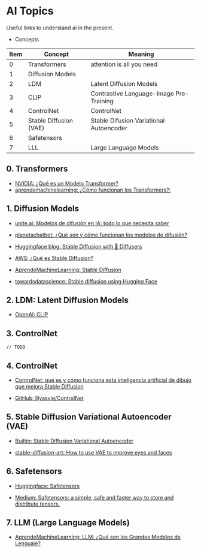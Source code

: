 # AI Topics

Useful links to understand ai in the present.

- Concepts

| Item | Concept | Meaning |
| --- | --- | --- |
| 0 | Transformers | attention is all you need |
| 1 | Diffusion Models | |
| 2 | LDM | Latent Diffusion Models |
| 3 | CLIP | Contrastive Language-Image Pre-Training |
| 4 | ControlNet | ControlNet |
| 5 | Stable Diffusion (VAE) | Stable Difusion Variational Autoencoder |
| 6 | Safetensors | |
| 7 | LLL | Large Language Models |

## 0. Transformers

- [NVIDIA: ¿Qué es un Modelo Transformer?](https://la.blogs.nvidia.com/2022/04/19/que-es-un-modelo-transformer/)
- [aprendemachinelearning: ¿Cómo funcionan los Transformers?: ](https://www.aprendemachinelearning.com/como-funcionan-los-transformers-espanol-nlp-gpt-bert/)

## 1. Diffusion Models

- [unite.ai: Modelos de difusión en IA: todo lo que necesita saber](https://www.unite.ai/es/modelos-de-difusi%C3%B3n-en-ai-todo-lo-que-necesitas-saber/)

- [planetachatbot: ¿Qué son y cómo funcionan los modelos de difusión?](https://planetachatbot.com/que-son-y-como-funcionan-modelos-de-difusion/)

- [Huggingface blog: Stable Diffusion with 🧨 Diffusers ](https://huggingface.co/blog/stable_diffusion)

- [AWS: ¿Qué es Stable Diffusion?](https://aws.amazon.com/es/what-is/stable-diffusion/)

- [AprendeMachineLearning: Stable Diffusion](https://www.aprendemachinelearning.com/crea-imagenes-stable-diffusion-con-inteligencia-artificial-en-tu-ordenador/#more-7681)

- [towardsdatascience: Stable diffusion using Hugging Face](https://towardsdatascience.com/stable-diffusion-using-hugging-face-501d8dbdd8)

## 2. LDM: Latent Diffusion Models

- [OpenAI: CLIP](https://openai.com/research/clip)

## 3. ControlNet

```
// TODO
```

## 4. ControlNet

- [ControlNet: qué es y cómo funciona esta inteligencia artificial de dibujo que mejora Stable Diffusion](https://www.xataka.com/basics/controlnet-que-como-funciona-esta-inteligencia-artificial-dibujo)

- [GitHub:  lllyasvie/ControlNet](https://github.com/lllyasviel/ControlNet)

## 5. Stable Diffusion Variational Autoencoder (VAE)

- [Builtin: Stable Diffusion Variational Autoencoder](https://builtin.com/artificial-intelligence/stable-diffusion-vae)

- [stable-diffusion-art: How to use VAE to improve eyes and faces](https://stable-diffusion-art.com/how-to-use-vae/)

## 6. Safetensors

- [Huggingface: Safetensors](https://huggingface.co/docs/safetensors/index)

- [Medium: Safetensors: a simple, safe and faster way to store and distribute tensors.](https://medium.com/@mandalsouvik/safetensors-a-simple-and-safe-way-to-store-and-distribute-tensors-d9ba1931ba04)

## 7. LLM (Large Language Models)

- [AprendeMachineLearning: LLM: ¿Qué son los Grandes Modelos de Lenguaje?](https://www.aprendemachinelearning.com/llm-que-son-los-grandes-modelos-de-lenguaje/#more-8493)
